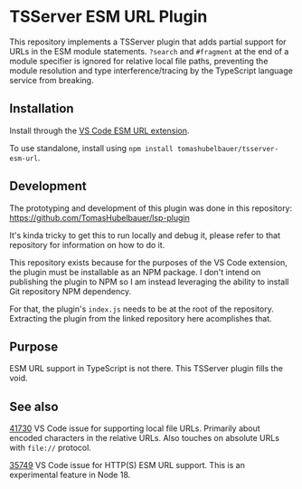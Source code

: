# TSServer ESM URL Plugin

This repository implements a TSServer plugin that adds partial support for URLs
in the ESM module statements. `?search` and `#fragment` at the end of a module
specifier is ignored for relative local file paths, preventing the module
resolution and type interference/tracing by the TypeScript language service from
breaking.

## Installation

[VS Code ESM URL extension]: https://github.com/tomashubelbauer/vscode-esm-url
Install through the [VS Code ESM URL extension].

To use standalone, install using `npm install tomashubelbauer/tsserver-esm-url`.

## Development

The prototyping and development of this plugin was done in this repository:
https://github.com/TomasHubelbauer/lsp-plugin

It's kinda tricky to get this to run locally and debug it, please refer to that
repository for information on how to do it.

This repository exists because for the purposes of the VS Code extension, the
plugin must be installable as an NPM package. I don't intend on publishing the
plugin to NPM so I am instead leveraging the ability to install Git repository
NPM dependency.

For that, the plugin's `index.js` needs to be at the root of the repository.
Extracting the plugin from the linked repository here acomplishes that.

## Purpose

ESM URL support in TypeScript is not there. This TSServer plugin fills the void.

## See also

[41730]: https://github.com/microsoft/TypeScript/issues/41730
[41730] VS Code issue for supporting local file URLs. Primarily about encoded
characters in the relative URLs. Also touches on absolute URLs with `file://`
protocol.

[35749]: https://github.com/microsoft/TypeScript/issues/35749
[35749] VS Code issue for HTTP(S) ESM URL support. This is an experimental
feature in Node 18.
